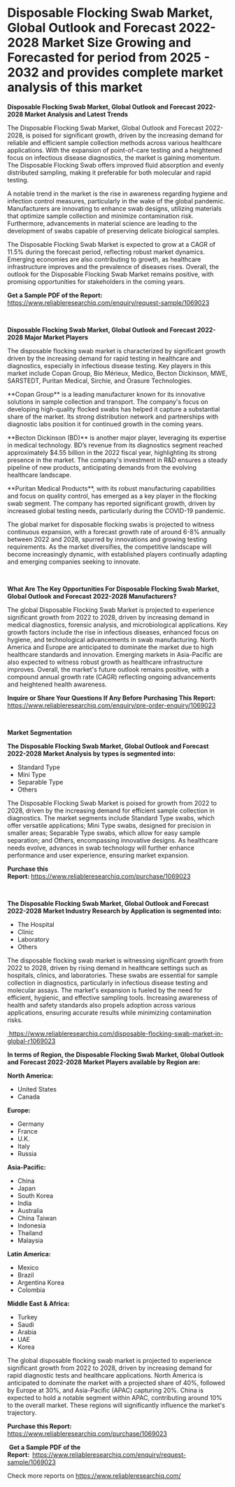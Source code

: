 <p><h1>Disposable Flocking Swab Market, Global Outlook and Forecast 2022-2028 Market Size Growing and Forecasted for period from 2025 - 2032 and provides complete market analysis of this market</h1></p><p><strong>Disposable Flocking Swab Market, Global Outlook and Forecast 2022-2028 Market Analysis and Latest Trends</strong></p>
<p><p>The Disposable Flocking Swab Market, Global Outlook and Forecast 2022-2028, is poised for significant growth, driven by the increasing demand for reliable and efficient sample collection methods across various healthcare applications. With the expansion of point-of-care testing and a heightened focus on infectious disease diagnostics, the market is gaining momentum. The Disposable Flocking Swab offers improved fluid absorption and evenly distributed sampling, making it preferable for both molecular and rapid testing.</p><p>A notable trend in the market is the rise in awareness regarding hygiene and infection control measures, particularly in the wake of the global pandemic. Manufacturers are innovating to enhance swab designs, utilizing materials that optimize sample collection and minimize contamination risk. Furthermore, advancements in material science are leading to the development of swabs capable of preserving delicate biological samples.</p><p>The Disposable Flocking Swab Market is expected to grow at a CAGR of 11.5% during the forecast period, reflecting robust market dynamics. Emerging economies are also contributing to growth, as healthcare infrastructure improves and the prevalence of diseases rises. Overall, the outlook for the Disposable Flocking Swab Market remains positive, with promising opportunities for stakeholders in the coming years.</p></p>
<p><strong>Get a Sample PDF of the Report:&nbsp;</strong> <a href="https://www.reliableresearchiq.com/enquiry/request-sample/1069023?utm_campaign=2310&utm_medium=2&utm_source=Github&utm_content=ia&utm_term=21032025&utm_id=disposable-flocking-swab-market-global-outlook-and-forecast-2022-2028">https://www.reliableresearchiq.com/enquiry/request-sample/1069023</a></p>
<p>&nbsp;</p>
<p><strong>Disposable Flocking Swab Market, Global Outlook and Forecast 2022-2028 Major Market Players</strong></p>
<p><p>The disposable flocking swab market is characterized by significant growth driven by the increasing demand for rapid testing in healthcare and diagnostics, especially in infectious disease testing. Key players in this market include Copan Group, Bio Mérieux, Medico, Becton Dickinson, MWE, SARSTEDT, Puritan Medical, Sirchie, and Orasure Technologies.</p><p>**Copan Group** is a leading manufacturer known for its innovative solutions in sample collection and transport. The company's focus on developing high-quality flocked swabs has helped it capture a substantial share of the market. Its strong distribution network and partnerships with diagnostic labs position it for continued growth in the coming years.</p><p>**Becton Dickinson (BD)** is another major player, leveraging its expertise in medical technology. BD’s revenue from its diagnostics segment reached approximately $4.55 billion in the 2022 fiscal year, highlighting its strong presence in the market. The company's investment in R&D ensures a steady pipeline of new products, anticipating demands from the evolving healthcare landscape.</p><p>**Puritan Medical Products**, with its robust manufacturing capabilities and focus on quality control, has emerged as a key player in the flocking swab segment. The company has reported significant growth, driven by increased global testing needs, particularly during the COVID-19 pandemic. </p><p>The global market for disposable flocking swabs is projected to witness continuous expansion, with a forecast growth rate of around 6-8% annually between 2022 and 2028, spurred by innovations and growing testing requirements. As the market diversifies, the competitive landscape will become increasingly dynamic, with established players continually adapting and emerging companies seeking to innovate.</p></p>
<p>&nbsp;</p>
<p><strong>What Are The Key Opportunities For Disposable Flocking Swab Market, Global Outlook and Forecast 2022-2028 Manufacturers?</strong></p>
<p><p>The global Disposable Flocking Swab Market is projected to experience significant growth from 2022 to 2028, driven by increasing demand in medical diagnostics, forensic analysis, and microbiological applications. Key growth factors include the rise in infectious diseases, enhanced focus on hygiene, and technological advancements in swab manufacturing. North America and Europe are anticipated to dominate the market due to high healthcare standards and innovation. Emerging markets in Asia-Pacific are also expected to witness robust growth as healthcare infrastructure improves. Overall, the market's future outlook remains positive, with a compound annual growth rate (CAGR) reflecting ongoing advancements and heightened health awareness.</p></p>
<p><strong>Inquire or Share Your Questions If Any Before Purchasing This Report:</strong> <a href="https://www.reliableresearchiq.com/enquiry/pre-order-enquiry/1069023?utm_campaign=2310&utm_medium=2&utm_source=Github&utm_content=ia&utm_term=21032025&utm_id=disposable-flocking-swab-market-global-outlook-and-forecast-2022-2028">https://www.reliableresearchiq.com/enquiry/pre-order-enquiry/1069023</a></p>
<p>&nbsp;</p>
<p><strong>Market Segmentation</strong></p>
<p><strong>The Disposable Flocking Swab Market, Global Outlook and Forecast 2022-2028 Market Analysis by types is segmented into:</strong></p>
<p><ul><li>Standard Type</li><li>Mini Type</li><li>Separable Type</li><li>Others</li></ul></p>
<p><p>The Disposable Flocking Swab Market is poised for growth from 2022 to 2028, driven by the increasing demand for efficient sample collection in diagnostics. The market segments include Standard Type swabs, which offer versatile applications; Mini Type swabs, designed for precision in smaller areas; Separable Type swabs, which allow for easy sample separation; and Others, encompassing innovative designs. As healthcare needs evolve, advances in swab technology will further enhance performance and user experience, ensuring market expansion.</p></p>
<p><strong>Purchase this Report:&nbsp;</strong><a href="https://www.reliableresearchiq.com/purchase/1069023?utm_campaign=2310&utm_medium=2&utm_source=Github&utm_content=ia&utm_term=21032025&utm_id=disposable-flocking-swab-market-global-outlook-and-forecast-2022-2028">https://www.reliableresearchiq.com/purchase/1069023</a></p>
<p>&nbsp;</p>
<p><strong>The Disposable Flocking Swab Market, Global Outlook and Forecast 2022-2028 Market Industry Research by Application is segmented into:</strong></p>
<p><ul><li>The Hospital</li><li>Clinic</li><li>Laboratory</li><li>Others</li></ul></p>
<p><p>The disposable flocking swab market is witnessing significant growth from 2022 to 2028, driven by rising demand in healthcare settings such as hospitals, clinics, and laboratories. These swabs are essential for sample collection in diagnostics, particularly in infectious disease testing and molecular assays. The market's expansion is fueled by the need for efficient, hygienic, and effective sampling tools. Increasing awareness of health and safety standards also propels adoption across various applications, ensuring accurate results while minimizing contamination risks.</p></p>
<p><a href="https://www.reliableresearchiq.com/disposable-flocking-swab-market-in-global-r1069023?utm_campaign=2310&utm_medium=2&utm_source=Github&utm_content=ia&utm_term=21032025&utm_id=disposable-flocking-swab-market-global-outlook-and-forecast-2022-2028">&nbsp;https://www.reliableresearchiq.com/disposable-flocking-swab-market-in-global-r1069023</a></p>
<p><strong>In terms of Region, the Disposable Flocking Swab Market, Global Outlook and Forecast 2022-2028 Market Players available by Region are:</strong></p>
<p>
    <p> <strong> North America: </strong>
        <ul>
            <li>United States</li>
            <li>Canada</li>
        </ul>
        </p> 
    <p> <strong> Europe: </strong>
        <ul>
            <li>Germany</li>
            <li>France</li>
            <li>U.K.</li>
            <li>Italy</li>
            <li>Russia</li>
        </ul>
        </p> 
    <p> <strong> Asia-Pacific: </strong>
        <ul>
            <li>China</li>
            <li>Japan</li>
            <li>South Korea</li>
            <li>India</li>
            <li>Australia</li>
            <li>China Taiwan</li>
            <li>Indonesia</li>
            <li>Thailand</li>
            <li>Malaysia</li>
        </ul>
        </p> 
    <p> <strong> Latin America: </strong>
        <ul>
            <li>Mexico</li>
            <li>Brazil</li>
            <li>Argentina Korea</li>
            <li>Colombia</li>
        </ul>
        </p> 
    <p> <strong> Middle East & Africa: </strong>
        <ul>
            <li>Turkey</li>
            <li>Saudi</li>
            <li>Arabia</li>
            <li>UAE</li>
            <li>Korea</li>
        </ul>
    </p>
    </p>
<p><p>The global disposable flocking swab market is projected to experience significant growth from 2022 to 2028, driven by increasing demand for rapid diagnostic tests and healthcare applications. North America is anticipated to dominate the market with a projected share of 40%, followed by Europe at 30%, and Asia-Pacific (APAC) capturing 20%. China is expected to hold a notable segment within APAC, contributing around 10% to the overall market. These regions will significantly influence the market's trajectory.</p></p>
<p><strong>Purchase this Report: </strong><a href="https://www.reliableresearchiq.com/purchase/1069023?utm_campaign=2310&utm_medium=2&utm_source=Github&utm_content=ia&utm_term=21032025&utm_id=disposable-flocking-swab-market-global-outlook-and-forecast-2022-2028">https://www.reliableresearchiq.com/purchase/1069023</a></p>
<p>&nbsp;<strong>Get a Sample PDF of the Report:&nbsp;&nbsp;</strong><a href="https://www.reliableresearchiq.com/enquiry/request-sample/1069023?utm_campaign=2310&utm_medium=2&utm_source=Github&utm_content=ia&utm_term=21032025&utm_id=disposable-flocking-swab-market-global-outlook-and-forecast-2022-2028">https://www.reliableresearchiq.com/enquiry/request-sample/1069023</a></p>
<p><strong></strong></p>
<p>Check more reports on <a href="https://www.reliableresearchiq.com/?utm_campaign=2310&utm_medium=2&utm_source=Github&utm_content=ia&utm_term=21032025&utm_id=disposable-flocking-swab-market-global-outlook-and-forecast-2022-2028">https://www.reliableresearchiq.com/</a></p>